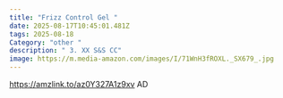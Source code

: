 ```yaml
---
title: "Frizz Control Gel "
date: 2025-08-17T10:45:01.481Z
tags: 2025-08-18
Category: "other "
description: " 3. XX S&S CC"
image: https://m.media-amazon.com/images/I/71WnH3fROXL._SX679_.jpg
---
```

https://amzlink.to/az0Y327A1z9xv   AD